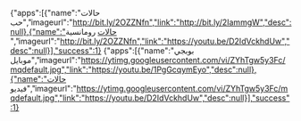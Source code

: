 

{"apps":[{"name":"حالات حب","imageurl":"http://bit.ly/2OZZNfn","link":"http://bit.ly/2IammgW","desc":null},{"name":"حالات رومانسية ","imageurl":"http://bit.ly/2OZZNfn","link":"https://youtu.be/D2IdVckhdUw","desc":null}],"success":1}
{"apps":[{"name":"بوبجي موبايل","imageurl":"https://ytimg.googleusercontent.com/vi/ZYhTgw5y3Fc/mqdefault.jpg","link":"https://youtu.be/1PgGcqymEyo","desc":null},{"name":"حالات فيديو","imageurl":"https://ytimg.googleusercontent.com/vi/ZYhTgw5y3Fc/mqdefault.jpg","link":"https://youtu.be/D2IdVckhdUw","desc":null}],"success":1}
